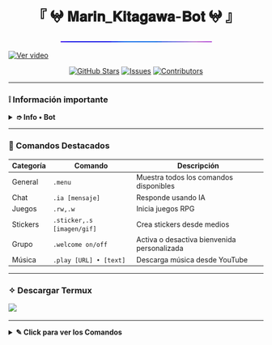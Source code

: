 <h1 align="center">『 𖤍 𝐌𝐚𝐫𝐢𝐧_𝐊𝐢𝐭𝐚𝐠𝐚𝐰𝐚-𝐁𝐨𝐭 𖤍 』</h1>

<p align="center">
<img src="https://github.com/BrayanOFC/Lines-Neon-MB/raw/main/assets/logo-neon.gif" alt="logo" />
</p>

[![Ver video](https://i.postimg.cc/Kv7Lcf7c/4581d7b3704643d9378eac636d9d394e.jpg)](https://zero-two.info/uploads/videos/file-1750697942583-439795193.mp4)

<p align="center">
<a href="https://github.com/Yasu-jc/Marin_Kitagawa-Bot"><img src="https://img.shields.io/github/stars/Yasu-jc/Marin_Kitagawa-Bot?style=social" alt="GitHub Stars"></a>
<a href="https://github.com/Yasu-jc/Marin_Kitagawa-Bot/issues"><img src="https://img.shields.io/github/issues/Yasu-jc/Marin_Kitagawa-Bot" alt="Issues"></a>
<a href="https://github.com/Yasu-jc/Marin_Kitagawa-Bot/graphs/contributors"><img src="https://img.shields.io/github/contributors/Yasu-jc/Marin_Kitagawa-Bot" alt="Contributors"></a>
</p>

---

### **❕ Información importante**
<details>
 <summary><b> ➮ Info • Bot</b></summary>

* Este proyecto **no está afiliado de ninguna manera** con `WhatsApp`.  
* `WhatsApp LLC` es marca registrada.  
* Este bot es un **desarrollo independiente** sin relación oficial con la compañía.
</details>

---

### **🚀 Comandos Destacados**
| Categoría | Comando | Descripción |
|-----------|---------|-------------|
| General   | `.menu` | Muestra todos los comandos disponibles |
| Chat      | `.ia [mensaje]` | Responde usando IA |
| Juegos    | `.rw,.w` | Inicia juegos RPG |
| Stickers  | `.sticker,.s [imagen/gif]` | Crea stickers desde medios |
| Grupo     | `.welcome on/off` | Activa o desactiva bienvenida personalizada |
| Música    | `.play [URL] • [text]` | Descarga música desde YouTube|

---

### **✧ Descargar Termux**
<a href="https://www.mediafire.com/file/llugt4zgj7g3n3u/com.termux_1020.apk/file"><img src="https://qu.ax/finc.jpg" height="125px"/></a>

---

<details>
 <summary><b> ✎ Click para ver los Comandos </b></summary>

### **❀ Instalación manual por termux**
> Nota: Copie y pegue los comandos en termux uno por uno.
```bash
termux-setup-storage
